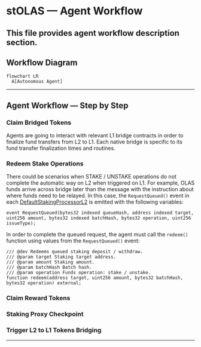 # stOLAS — Agent Workflow

This file provides agent workflow description section. 
---

## Workflow Diagram

```mermaid
flowchart LR
  A[Autonomous Agent]
```

---

## Agent Workflow — Step by Step

### Claim Bridged Tokens

Agents are going to interact with relevant L1 bridge contracts in order to finalize fund transfers from L2 to L1.
Each native bridge is specific to its fund transfer finalization times and routines.

### Redeem Stake Operations

There could be scenarios when STAKE / UNSTAKE operations do not complete the automatic way on L2 when triggered on L1.
For example, OLAS funds arrive across bridge later than the message with the instruction about where funds need to be relayed.
In this case, the `RequestQueued()` event in each [DefaultStakingProcessorL2](../contracts/l2/bridging/DefaultStakingProcessorL2.sol)
is emitted with the following variables:

```solidity
event RequestQueued(bytes32 indexed queueHash, address indexed target, uint256 amount, bytes32 indexed batchHash, bytes32 operation, uint256 issueType);
```

In order to complete the queued request, the agent must call the `redeem()` function using values from the `RequestQueued()` event:
```solidity
/// @dev Redeems queued staking deposit / withdraw.
/// @param target Staking target address.
/// @param amount Staking amount.
/// @param batchHash Batch hash.
/// @param operation Funds operation: stake / unstake.
function redeem(address target, uint256 amount, bytes32 batchHash, bytes32 operation) external;
```

### Claim Reward Tokens

### Staking Proxy Checkpoint

### Trigger L2 to L1 Tokens Bridging


---
